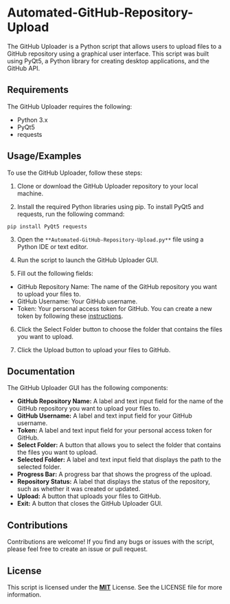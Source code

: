 # Automated-GitHub-Repository-Upload

The GitHub Uploader is a Python script that allows users to upload files to a GitHub repository using a graphical user interface. This script was built using PyQt5, a Python library for creating desktop applications, and the GitHub API.


## Requirements

The GitHub Uploader requires the following:

* Python 3.x
* PyQt5
* requests


## Usage/Examples

To use the GitHub Uploader, follow these steps:

1. Clone or download the GitHub Uploader repository to your local machine.

2. Install the required Python libraries using pip. To install PyQt5 and requests, run the following command:

```
pip install PyQt5 requests
```
3. Open the `**Automated-GitHub-Repository-Upload.py**` file using a Python IDE or text editor.

4. Run the script to launch the GitHub Uploader GUI.

5. Fill out the following fields:

* GitHub Repository Name: The name of the GitHub repository you want to upload your files to.
* GitHub Username: Your GitHub username.
* Token: Your personal access token for GitHub. You can create a new token by following these [instructions](https://docs.github.com/en/authentication/keeping-your-account-and-data-secure/creating-a-personal-access-token).

6. Click the Select Folder button to choose the folder that contains the files you want to upload.

7. Click the Upload button to upload your files to GitHub.



## Documentation

The GitHub Uploader GUI has the following components:

* **GitHub Repository Name:** A label and text input field for the name of the GitHub repository you want to upload your files to.
* **GitHub Username:** A label and text input field for your GitHub username.
* **Token:** A label and text input field for your personal access token for GitHub.
* **Select Folder:** A button that allows you to select the folder that contains the files you want to upload.
* **Selected Folder:** A label and text input field that displays the path to the selected folder.
* **Progress Bar:** A progress bar that shows the progress of the upload.
* **Repository Status:** A label that displays the status of the repository, such as whether it was created or updated.
* **Upload:** A button that uploads your files to GitHub.
* **Exit:** A button that closes the GitHub Uploader GUI.


## Contributions

Contributions are welcome! If you find any bugs or issues with the script, please feel free to create an issue or pull request.


## License

This script is licensed under the [**MIT**](https://choosealicense.com/licenses/mit/) License. See the LICENSE file for more information.




